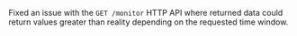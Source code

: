 Fixed an issue with the `GET /monitor` HTTP API where returned data could return values greater than reality depending on the requested time window.
